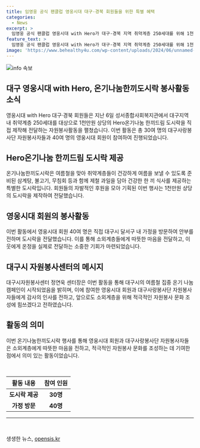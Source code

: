 ```yaml
---
title: 임영웅 공식 팬클럽 영웅시대 대구·경북 회원들을 위한 특별 혜택
categories:
  - News
excerpt: >
  임영웅 공식 팬클럽 영웅시대 with Hero가 대구·경북 지역 취약계층 250세대를 위해 1천만원 상당의 온기나눔한끼도시락을 제작해 전달하는 자원봉사활동을 전개했다. 회원들의 후원과 대구사랑봉사단의 도움으로 삼계탕, 불고기, 무침회를 조리하고 과일을 담아 건강한 식사를 제공했으며, 달서구 가정을 방문하여 안부를 전하며 나눴다. 대구시 자원봉사센터는 이를 통해 여름철 집중 온기나눔 캠페인을 전개한다는 계획을 발표했다.
feature_text: >
  임영웅 공식 팬클럽 영웅시대 with Hero가 대구·경북 지역 취약계층 250세대를 위해 1천만원 상당의 온기나눔한끼도시락을 제작해 전달하는 자원봉사활동을 전개했다. 회원들의 후원과 대구사랑봉사단의 도움으로 삼계탕, 불고기, 무침회를 조리하고 과일을 담아 건강한 식사를 제공했으며, 달서구 가정을 방문하여 안부를 전하며 나눴다. 대구시 자원봉사센터는 이를 통해 여름철 집중 온기나눔 캠페인을 전개한다는 계획을 발표했다.
image: 'https://www.behealthy4u.com/wp-content/uploads/2024/06/unnamed-file.png'
---
```


<p><img src="https://www.behealthy4u.com/wp-content/uploads/2024/06/unnamed-file.png" alt="info 속보" /></p>

<h2>대구 영웅시대 with Hero, 온기나눔한끼도시락 봉사활동 소식</h2>

<p data-ke-size="size16">영웅시대 with Hero 대구·경북 회원들은 지난 6일 성서종합사회복지관에서 대구지역 내 취약계층 250세대를 대상으로 1천만원 상당의 Hero온기나눔 한끼드림 도시락을 직접 제작해 전달하는 자원봉사활동을 펼쳤습니다. 이번 활동은 총 30여 명의 대구사랑봉사단 자원봉사자들과 40여 명의 영웅시대 회원이 참여하여 진행되었습니다.</p>

<h2 data-ke-size="size26">Hero온기나눔 한끼드림 도시락 제공</h2>

<p data-ke-size="size16">온기나눔한끼도시락은 여름철을 맞아 취약계층들이 건강하게 여름을 보낼 수 있도록 준비된 삼계탕, 불고기, 무침회 등과 함께 제철 과일을 담아 건강한 한 끼 식사를 제공하는 특별한 도시락입니다. 회원들의 자발적인 후원을 모아 기획된 이번 행사는 1천만원 상당의 도시락을 제작하여 전달했습니다.</p>

<h2 data-ke-size="size26">영웅시대 회원의 봉사활동</h2>

<p data-ke-size="size16">이번 활동에서 영웅시대 회원 40여 명은 직접 대구시 달서구 내 가정을 방문하여 안부를 전하며 도시락을 전달했습니다. 이를 통해 소외계층들에게 따뜻한 마음을 전달하고, 이웃에게 온정을 실제로 전달하는 소중한 기회가 마련되었습니다.</p>

<h2 data-ke-size="size26">대구시 자원봉사센터의 메시지</h2>

<p data-ke-size="size16">대구시자원봉사센터 정연욱 센터장은 이번 활동을 통해 대구시의 여름철 집중 온기 나눔 캠페인이 시작되었음을 밝히며, 이에 참여한 영웅시대 회원과 대구사랑봉사단 자원봉사자들에게 감사의 인사를 전하고, 앞으로도 소외계층을 위해 적극적인 자원봉사 문화 조성에 힘쓰겠다고 전하였습니다.</p>

<h2 data-ke-size="size26">활동의 의미</h2>

<p data-ke-size="size16">이번 온기나눔한끼도시락 행사를 통해 영웅시대 회원과 대구사랑봉사단 자원봉사자들은 소외계층에게 따뜻한 마음을 전하고, 적극적인 자원봉사 문화를 조성하는 데 기여한 점에서 의미 있는 활동이었습니다.</p>

<p data-ke-size="size16">&nbsp;</p>

<table>
    <thead>
        <tr>
            <th style="text-align: center;">활동 내용</th>
            <th style="text-align: center;">참여 인원</th>
        </tr>
    </thead>
    <tbody>
        <tr>
            <td style="text-align: center;"><b>도시락 제공</b></td>
            <td style="text-align: center;"><b>30명</b></td>
        </tr>
        <tr>
            <td style="text-align: center;"><b>가정 방문</b></td>
            <td style="text-align: center;"><b>40명</b></td>
        </tr>
    </tbody>
</table>

<hr>

<p data-ke-size="size16">&nbsp;</p>
생생한 뉴스, <a href="https://opensis.kr" rel="dofollow">opensis.kr</a>


